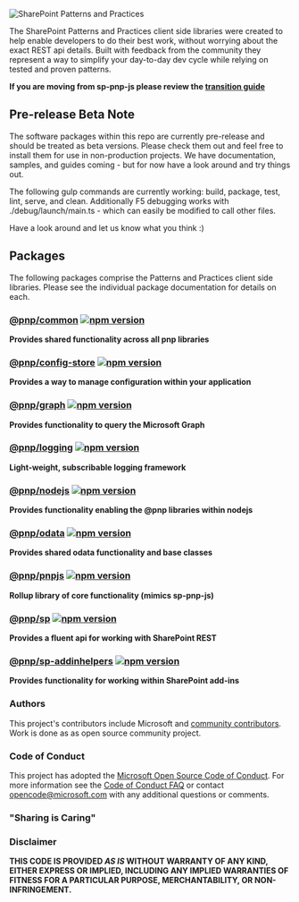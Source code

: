 ![SharePoint Patterns and Practices](https://devofficecdn.azureedge.net/media/Default/PnP/sppnp.png)

The SharePoint Patterns and Practices client side libraries were created to help enable developers to do their best work, without worrying about the exact
REST api details. Built with feedback from the community they represent a way to simplify your day-to-day dev cycle while relying on tested and proven
patterns.

**If you are moving from sp-pnp-js please review the [transition guide](docs-src/transition-guide.md)**

## Pre-release Beta Note

The software packages within this repo are currently pre-release and should be treated as beta versions. Please check them out and feel free to install them for use in non-production projects. We have documentation, samples, and guides coming - but for now have a look around and try things out.

The following gulp commands are currently working: build, package, test, lint, serve, and clean. Additionally F5 debugging works with ./debug/launch/main.ts - which can easily be modified to call other files.

Have a look around and let us know what you think :)

## Packages

The following packages comprise the Patterns and Practices client side libraries. Please see the individual package documentation for details on each.

### [@pnp/common](packages/common/docs/index.md) [![npm version](https://badge.fury.io/js/%40pnp%2Fcommon.svg)](https://badge.fury.io/js/%40pnp%2Fcommon)

**Provides shared functionality across all pnp libraries**

### [@pnp/config-store](packages/config-store/docs/index.md) [![npm version](https://badge.fury.io/js/%40pnp%2Fconfig-store.svg)](https://badge.fury.io/js/%40pnp%2Fconfig-store)

**Provides a way to manage configuration within your application**

### [@pnp/graph](packages/graph/docs/index.md) [![npm version](https://badge.fury.io/js/%40pnp%2Fgraph.svg)](https://badge.fury.io/js/%40pnp%2Fgraph)

**Provides functionality to query the Microsoft Graph**

### [@pnp/logging](packages/logging/docs/index.md) [![npm version](https://badge.fury.io/js/%40pnp%2Flogging.svg)](https://badge.fury.io/js/%40pnp%2Flogging)

**Light-weight, subscribable logging framework**

### [@pnp/nodejs](packages/nodejs/docs/index.md) [![npm version](https://badge.fury.io/js/%40pnp%2Fnodejs.svg)](https://badge.fury.io/js/%40pnp%2Fnodejs)

**Provides functionality enabling the @pnp libraries within nodejs**

### [@pnp/odata](packages/odata/docs/index.md) [![npm version](https://badge.fury.io/js/%40pnp%2Fodata.svg)](https://badge.fury.io/js/%40pnp%2Fodata)

**Provides shared odata functionality and base classes**

### [@pnp/pnpjs](packages/pnpjs/docs/index.md) [![npm version](https://badge.fury.io/js/%40pnp%2Fpnpjs.svg)](https://badge.fury.io/js/%40pnp%2Fpnpjs)

**Rollup library of core functionality (mimics sp-pnp-js)**

### [@pnp/sp](packages/sp/docs/index.md) [![npm version](https://badge.fury.io/js/%40pnp%2Fsp.svg)](https://badge.fury.io/js/%40pnp%2Fsp)

**Provides a fluent api for working with SharePoint REST**

### [@pnp/sp-addinhelpers](packages/sp-addinhelpers/docs/index.md) [![npm version](https://badge.fury.io/js/%40pnp%2Fsp-addinhelpers.svg)](https://badge.fury.io/js/%40pnp%2Fsp-addinhelpers)

**Provides functionality for working within SharePoint add-ins**

### Authors
This project's contributors include Microsoft and [community contributors](AUTHORS). Work is done as as open source community project.

### Code of Conduct
This project has adopted the [Microsoft Open Source Code of Conduct](https://opensource.microsoft.com/codeofconduct/). For more information see the [Code of Conduct FAQ](https://opensource.microsoft.com/codeofconduct/faq/) or contact [opencode@microsoft.com](mailto:opencode@microsoft.com) with any additional questions or comments.

### "Sharing is Caring"

### Disclaimer
**THIS CODE IS PROVIDED *AS IS* WITHOUT WARRANTY OF ANY KIND, EITHER EXPRESS OR IMPLIED, INCLUDING ANY IMPLIED WARRANTIES OF FITNESS FOR A PARTICULAR PURPOSE, MERCHANTABILITY, OR NON-INFRINGEMENT.**








